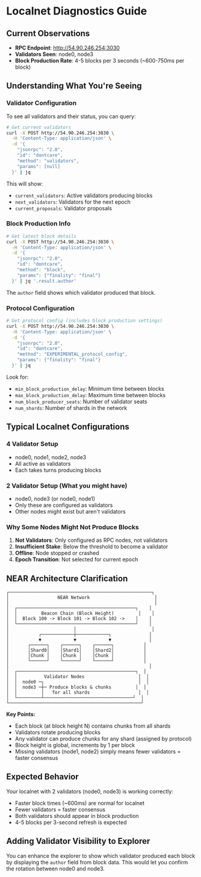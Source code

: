 # Localnet Diagnostics Guide

## Current Observations

- **RPC Endpoint**: http://54.90.246.254:3030
- **Validators Seen**: node0, node3
- **Block Production Rate**: 4-5 blocks per 3 seconds (~600-750ms per block)

## Understanding What You're Seeing

### Validator Configuration

To see all validators and their status, you can query:

```bash
# Get current validators
curl -X POST http://54.90.246.254:3030 \
  -H 'Content-Type: application/json' \
  -d '{
    "jsonrpc": "2.0",
    "id": "dontcare",
    "method": "validators",
    "params": [null]
  }' | jq
```

This will show:
- `current_validators`: Active validators producing blocks
- `next_validators`: Validators for the next epoch
- `current_proposals`: Validator proposals

### Block Production Info

```bash
# Get latest block details
curl -X POST http://54.90.246.254:3030 \
  -H 'Content-Type: application/json' \
  -d '{
    "jsonrpc": "2.0",
    "id": "dontcare",
    "method": "block",
    "params": {"finality": "final"}
  }' | jq '.result.author'
```

The `author` field shows which validator produced that block.

### Protocol Configuration

```bash
# Get protocol config (includes block production settings)
curl -X POST http://54.90.246.254:3030 \
  -H 'Content-Type: application/json' \
  -d '{
    "jsonrpc": "2.0",
    "id": "dontcare",
    "method": "EXPERIMENTAL_protocol_config",
    "params": {"finality": "final"}
  }' | jq
```

Look for:
- `min_block_production_delay`: Minimum time between blocks
- `max_block_production_delay`: Maximum time between blocks
- `num_block_producer_seats`: Number of validator seats
- `num_shards`: Number of shards in the network

## Typical Localnet Configurations

### 4 Validator Setup
- node0, node1, node2, node3
- All active as validators
- Each takes turns producing blocks

### 2 Validator Setup (What you might have)
- node0, node3 (or node0, node1)
- Only these are configured as validators
- Other nodes might exist but aren't validators

### Why Some Nodes Might Not Produce Blocks

1. **Not Validators**: Only configured as RPC nodes, not validators
2. **Insufficient Stake**: Below the threshold to become a validator
3. **Offline**: Node stopped or crashed
4. **Epoch Transition**: Not selected for current epoch

## NEAR Architecture Clarification

```
┌─────────────────────────────────────────────────────┐
│                  NEAR Network                        │
│                                                      │
│  ┌────────────────────────────────────────────┐    │
│  │         Beacon Chain (Block Height)         │    │
│  │  Block 100 -> Block 101 -> Block 102 ->    │    │
│  └────────────────────────────────────────────┘    │
│                        │                            │
│           ┌────────────┼────────────┐              │
│           ▼            ▼            ▼              │
│       ┌──────┐    ┌──────┐    ┌──────┐           │
│       │Shard0│    │Shard1│    │Shard2│           │
│       │Chunk │    │Chunk │    │Chunk │           │
│       └──────┘    └──────┘    └──────┘           │
│                                                    │
│  ┌────────────────────────────────────────────┐  │
│  │          Validator Nodes                    │  │
│  │  node0 ─┐                                   │  │
│  │  node3 ─┼─ Produce blocks & chunks         │  │
│  │         │   for all shards                  │  │
│  └─────────┴─────────────────────────────────┘  │
└─────────────────────────────────────────────────┘
```

**Key Points:**
- Each block (at block height N) contains chunks from all shards
- Validators rotate producing blocks
- Any validator can produce chunks for any shard (assigned by protocol)
- Block height is global, increments by 1 per block
- Missing validators (node1, node2) simply means fewer validators = faster consensus

## Expected Behavior

Your localnet with 2 validators (node0, node3) is working correctly:
- Faster block times (~600ms) are normal for localnet
- Fewer validators = faster consensus
- Both validators should appear in block production
- 4-5 blocks per 3-second refresh is expected

## Adding Validator Visibility to Explorer

You can enhance the explorer to show which validator produced each block by displaying the `author` field from block data. This would let you confirm the rotation between node0 and node3.

